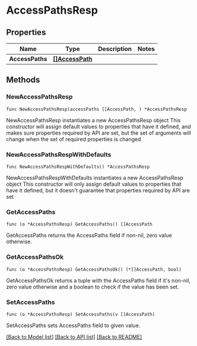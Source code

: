 # AccessPathsResp

## Properties

Name | Type | Description | Notes
------------ | ------------- | ------------- | -------------
**AccessPaths** | [**[]AccessPath**](AccessPath.md) |  | 

## Methods

### NewAccessPathsResp

`func NewAccessPathsResp(accessPaths []AccessPath, ) *AccessPathsResp`

NewAccessPathsResp instantiates a new AccessPathsResp object
This constructor will assign default values to properties that have it defined,
and makes sure properties required by API are set, but the set of arguments
will change when the set of required properties is changed

### NewAccessPathsRespWithDefaults

`func NewAccessPathsRespWithDefaults() *AccessPathsResp`

NewAccessPathsRespWithDefaults instantiates a new AccessPathsResp object
This constructor will only assign default values to properties that have it defined,
but it doesn't guarantee that properties required by API are set

### GetAccessPaths

`func (o *AccessPathsResp) GetAccessPaths() []AccessPath`

GetAccessPaths returns the AccessPaths field if non-nil, zero value otherwise.

### GetAccessPathsOk

`func (o *AccessPathsResp) GetAccessPathsOk() (*[]AccessPath, bool)`

GetAccessPathsOk returns a tuple with the AccessPaths field if it's non-nil, zero value otherwise
and a boolean to check if the value has been set.

### SetAccessPaths

`func (o *AccessPathsResp) SetAccessPaths(v []AccessPath)`

SetAccessPaths sets AccessPaths field to given value.



[[Back to Model list]](../README.md#documentation-for-models) [[Back to API list]](../README.md#documentation-for-api-endpoints) [[Back to README]](../README.md)



